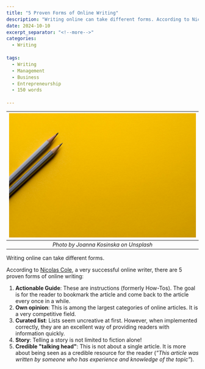 ```yaml
---
title: "5 Proven Forms of Online Writing"
description: "Writing online can take different forms. According to Nicolas Cole, a very successful online writer, there are 5 proven forms of online writing."
date: 2024-10-10
excerpt_separator: "<!--more-->"
categories:
  - Writing

tags:
  - Writing
  - Management
  - Business
  - Entrepreneurship
  - 150 words

---
```


| ![image](/assets/images/joanna-kosinska-1_yellow-pencils-unsplash.jpg) |
|:--:|
| *Photo by Joanna Kosinska on Unsplash* |

Writing online can take different forms.

According to [Nicolas Cole](https://medium.com/@nicolascole77), a very successful online writer, there are 5 proven forms of online writing:

1. **Actionable Guide**: These are instructions (formerly How-Tos). The goal is for the reader to bookmark the article and come back to the article every once in a while.
2. **Own opinion**: This is among the largest categories of online articles. It is a very competitive field.
3. **Curated list**: Lists seem uncreative at first. However, when implemented correctly, they are an excellent way of providing readers with information quickly.
4. **Story**: Telling a story is not limited to fiction alone!
5. **Credible "talking head"**: This is not about a single article. It is more about being seen as a credible resource for the reader (*”This article was written by someone who has experience and knowledge of the topic”*).